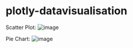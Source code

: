 # plotly-datavisualisation

Scatter Plot:
![image](https://github.com/abwqr/plotly-datavisualisation/assets/72224479/c19254b1-d46f-4f8f-b11f-ac10c98c7d7a)

Pie Chart:
![image](https://github.com/abwqr/plotly-datavisualisation/assets/72224479/9d89a46d-960e-4187-87fa-43261ec41b07)
